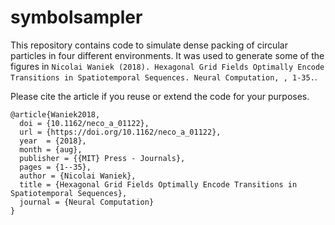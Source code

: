 # symbolsampler

This repository contains code to simulate dense packing of circular particles in four different environments. 
It was used to generate some of the figures in `Nicolai Waniek (2018). Hexagonal Grid Fields Optimally Encode Transitions in Spatiotemporal Sequences. Neural Computation, , 1-35.`.

Please cite the article if you reuse or extend the code for your purposes.

```
@article{Waniek2018,
  doi = {10.1162/neco_a_01122},
  url = {https://doi.org/10.1162/neco_a_01122},
  year  = {2018},
  month = {aug},
  publisher = {{MIT} Press - Journals},
  pages = {1--35},
  author = {Nicolai Waniek},
  title = {Hexagonal Grid Fields Optimally Encode Transitions in Spatiotemporal Sequences},
  journal = {Neural Computation}
}
```
